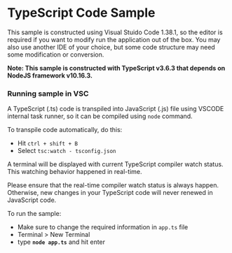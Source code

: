 # TypeScript Code Sample

This sample is constructed using Visual Stuido Code 1.38.1, so the editor is required if you want to modify run the application out of the box. You may also use another IDE of your choice, but some code structure may need some modification or conversion.

__Note: This sample is constructed with TypeScript v3.6.3 that depends on NodeJS framework v10.16.3.__

### Running sample in VSC

A TypeScript (.ts) code is transpiled into JavaScript (.js) file using VSCODE internal task runner, so it can be compiled using <code>node</code> command.

To transpile code automatically, do this:
- Hit <code>ctrl + shift + B</code>
- Select <code>tsc:watch - tsconfig.json</code>

A terminal will be displayed with current TypeScript compiler watch status. This watching behavior happened in real-time.

Please ensure that the real-time compiler watch status is always happen. Otherwise, new changes in your TypeScript code will never renewed in JavaScript code.

To run the sample:
- Make sure to change the required information in <code>app.ts</code> file
- Terminal > New Terminal
- type <b><code>node app.ts</code></b> and hit enter

